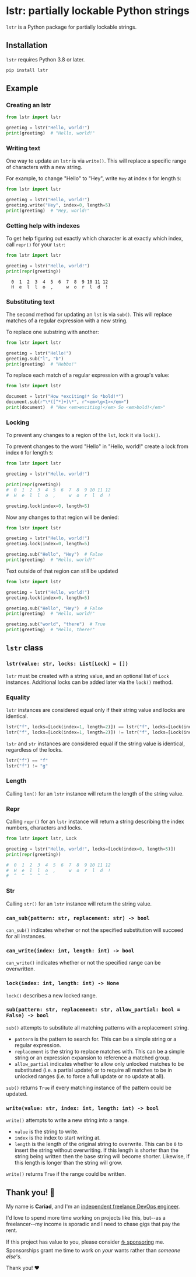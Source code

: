 # lstr: partially lockable Python strings

`lstr` is a Python package for partially lockable strings.

## Installation

`lstr` requires Python 3.8 or later.

```bash
pip install lstr
```

## Example

### Creating an lstr

```python
from lstr import lstr

greeting = lstr("Hello, world!")
print(greeting)  # "Hello, world!"
```

### Writing text

One way to update an `lstr` is via `write()`. This will replace a specific range of characters with a new string.

For example, to change "Hello" to "Hey", write `Hey` at index `0` for length `5`:

```python
from lstr import lstr

greeting = lstr("Hello, world!")
greeting.write("Hey", index=0, length=5)
print(greeting)  # "Hey, world!"
```

### Getting help with indexes

To get help figuring out exactly which character is at exactly which index, call `repr()` for your `lstr`:

```python
from lstr import lstr

greeting = lstr("Hello, world!")
print(repr(greeting))
```

```text
  0  1  2  3  4  5  6  7  8  9 10 11 12
  H  e  l  l  o  ,     w  o  r  l  d  !
```

### Substituting text

The second method for updating an `lst` is via `sub()`. This will replace matches of a regular expression with a new string.

To replace one substring with another:

```python
from lstr import lstr

greeting = lstr("Hello!")
greeting.sub("l", "b")
print(greeting)  # "Hebbo!"
```

To replace each match of a regular expression with a group's value:

```python
from lstr import lstr

document = lstr("How *exciting!* So *bold!*")
document.sub(r"\*([^*]+)\*", r"<em>\g<1></em>")
print(document)  # "How <em>exciting!</em> So <em>bold!</em>"
```

### Locking

To prevent any changes to a region of the `lst`, lock it via `lock()`.

To prevent changes to the word "Hello" in "Hello, world!" create a lock from index `0` for length `5`:

```python
from lstr import lstr

greeting = lstr("Hello, world!")

print(repr(greeting))
#  0  1  2  3  4  5  6  7  8  9 10 11 12
#  H  e  l  l  o  ,     w  o  r  l  d  !

greeting.lock(index=0, length=5)
```

Now any changes to that region will be denied:

```python
from lstr import lstr

greeting = lstr("Hello, world!")
greeting.lock(index=0, length=5)

greeting.sub("Hello", "Hey")  # False
print(greeting)  # "Hello, world!"
```

Text outside of that region can still be updated

```python
from lstr import lstr

greeting = lstr("Hello, world!")
greeting.lock(index=0, length=5)

greeting.sub("Hello", "Hey")  # False
print(greeting)  # "Hello, world!"

greeting.sub("world", "there")  # True
print(greeting)  # "Hello, there!"
```

## `lstr` class

### `lstr(value: str, locks: List[Lock] = [])`

`lstr` must be created with a string value, and an optional list of `Lock` instances. Additional locks can be added later via the `lock()` method.

### Equality

`lstr` instances are considered equal only if their string value and locks are identical.

```python
lstr("f", locks=[Lock(index=1, length=2)]) == lstr("f", locks=[Lock(index=1, length=2)])
lstr("f", locks=[Lock(index=1, length=2)]) != lstr("f", locks=[Lock(index=3, length=4)])
```

`lstr` and `str` instances are considered equal if the string value is identical, regardless of the locks.

```python
lstr("f") == "f"
lstr("f") != "g"
```

### Length

Calling `len()` for an `lstr` instance will return the length of the string value.

### Repr

Calling `repr()` for an `lstr` instance will return a string describing the index numbers, characters and locks.

```python
from lstr import lstr, Lock

greeting = lstr("Hello, world!", locks=[Lock(index=0, length=5)])
print(repr(greeting))

#  0  1  2  3  4  5  6  7  8  9 10 11 12
#  H  e  l  l  o  ,     w  o  r  l  d  !
#  ^  ^  ^  ^  ^
```

### Str

Calling `str()` for an `lstr` instance will return the string value.

### `can_sub(pattern: str, replacement: str) -> bool`

`can_sub()` indicates whether or not the specified substitution will succeed for all instances.

### `can_write(index: int, length: int) -> bool`

`can_write()` indicates whether or not the specified range can be overwritten.

### `lock(index: int, length: int) -> None`

`lock()` describes a new locked range.

### `sub(pattern: str, replacement: str, allow_partial: bool = False) -> bool`

`sub()` attempts to substitute all matching patterns with a replacement string.

- `pattern` is the pattern to search for. This can be a simple string or a regular expression.
- `replacement` is the string to replace matches with. This can be a simple string or an expression expansion to reference a matched group.
- `allow_partial` indicates whether to allow only unlocked matches to be substituted (i.e. a partial update) or to require all matches to be in unlocked ranges (i.e. to force a full update or no update at all).

`sub()` returns `True` if every matching instance of the pattern could be updated.

### `write(value: str, index: int, length: int) -> bool`

`write()` attempts to write a new string into a range.

- `value` is the string to write.
- `index` is the index to start writing at.
- `length` is the length of the original string to overwrite. This can be `0` to insert the string without overwriting. If this length is shorter than the string being written then the base string will become shorter. Likewise, if this length is longer than the string will grow.

`write()` returns `True` if the range could be written.

## Thank you! 🎉

My name is **Cariad**, and I'm an [independent freelance DevOps engineer](https://cariad.io).

I'd love to spend more time working on projects like this, but--as a freelancer--my income is sporadic and I need to chase gigs that pay the rent.

If this project has value to you, please consider [☕️ sponsoring](https://github.com/sponsors/cariad) me. Sponsorships grant me time to work on _your_ wants rather than _someone else's_.

Thank you! ❤️
